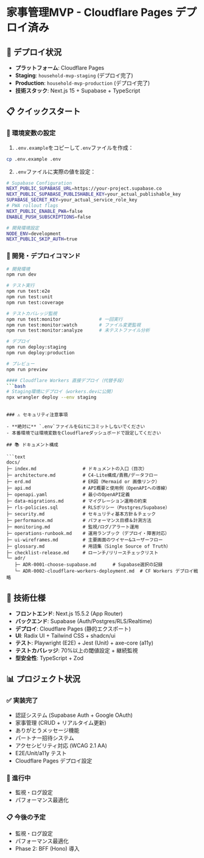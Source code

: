 # 家事管理MVP - Cloudflare Pages デプロイ済み

## 🚀 デプロイ状況

- **プラットフォーム**: Cloudflare Pages
- **Staging**: `household-mvp-staging` (デプロイ完了)
- **Production**: `household-mvp-production` (デプロイ完了)
- **技術スタック**: Next.js 15 + Supabase + TypeScript

## 📋 クイックスタート

### 🔧 環境変数の設定

1. `.env.example`をコピーして`.env`ファイルを作成：
```bash
cp .env.example .env
```

2. `.env`ファイルに実際の値を設定：
```bash
# Supabase Configuration
NEXT_PUBLIC_SUPABASE_URL=https://your-project.supabase.co
NEXT_PUBLIC_SUPABASE_PUBLISHABLE_KEY=your_actual_publishable_key
SUPABASE_SECRET_KEY=your_actual_service_role_key
# PWA rollout flags
NEXT_PUBLIC_ENABLE_PWA=false
ENABLE_PUSH_SUBSCRIPTIONS=false

# 開発環境設定
NODE_ENV=development
NEXT_PUBLIC_SKIP_AUTH=true
```

### 🚀 開発・デプロイコマンド

```bash
# 開発環境
npm run dev

# テスト実行
npm run test:e2e
npm run test:unit
npm run test:coverage

# テストカバレッジ監視
npm run test:monitor              # 一回実行
npm run test:monitor:watch        # ファイル変更監視
npm run test:monitor:analyze      # 未テストファイル分析

# デプロイ
npm run deploy:staging
npm run deploy:production

# プレビュー
npm run preview

#### Cloudflare Workers 直接デプロイ（代替手段）
```bash
# Staging環境にデプロイ（workers.devに公開）
npx wrangler deploy --env staging
```
```

### ⚠️ セキュリティ注意事項

- **絶対に** `.env`ファイルをGitにコミットしないでください
- 本番環境では環境変数をCloudflareダッシュボードで設定してください

## 📚 ドキュメント構成

```text
docs/
├─ index.md                 # ドキュメントの入口（目次）
├─ architecture.md          # C4-Lite構成/責務/データフロー
├─ erd.md                   # ER図（Mermaid or 画像リンク）
├─ api.md                   # API概要と使用例（OpenAPIへの導線）
├─ openapi.yaml             # 最小のOpenAPI定義
├─ data-migrations.md       # マイグレーション運用の約束
├─ rls-policies.sql         # RLSポリシー（Postgres/Supabase）
├─ security.md              # セキュリティ基本方針＆チェック
├─ performance.md           # パフォーマンス目標＆計測方法
├─ monitoring.md            # 監視/ログ/アラート運用
├─ operations-runbook.md    # 運用ランブック（デプロイ・障害対応）
├─ ui-wireframes.md         # 主要画面のワイヤー&ユーザーフロー
├─ glossary.md              # 用語集（Single Source of Truth）
├─ checklist-release.md     # ローンチ/リリースチェックリスト
└─ adr/
   ├─ ADR-0001-choose-supabase.md      # Supabase選択の記録
   └─ ADR-0002-cloudflare-workers-deployment.md  # CF Workers デプロイ戦略
```

## 🔧 技術仕様

- **フロントエンド**: Next.js 15.5.2 (App Router)
- **バックエンド**: Supabase (Auth/Postgres/RLS/Realtime)
- **デプロイ**: Cloudflare Pages (静的エクスポート)
- **UI**: Radix UI + Tailwind CSS + shadcn/ui
- **テスト**: Playwright (E2E) + Jest (Unit) + axe-core (a11y)
- **テストカバレッジ**: 70%以上の閾値設定 + 継続監視
- **型安全性**: TypeScript + Zod

## 📊 プロジェクト状況

### ✅ 実装完了
- 認証システム (Supabase Auth + Google OAuth)
- 家事管理 (CRUD + リアルタイム更新)
- ありがとうメッセージ機能
- パートナー招待システム
- アクセシビリティ対応 (WCAG 2.1 AA)
- E2E/Unit/a11y テスト
- Cloudflare Pages デプロイ設定

### 🔄 進行中
- 監視・ログ設定
- パフォーマンス最適化

### 📋 今後の予定
- 監視・ログ設定
- パフォーマンス最適化
- Phase 2: BFF (Hono) 導入
